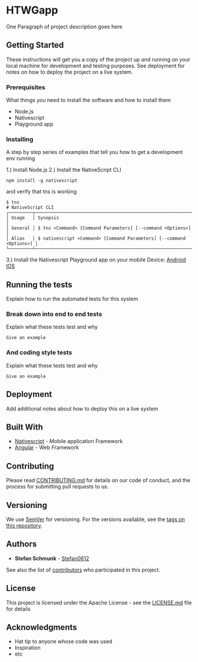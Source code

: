 # HTWGapp

One Paragraph of project description goes here

## Getting Started

These instructions will get you a copy of the project up and running on your local machine for development and testing purposes. See deployment for notes on how to deploy the project on a live system.

### Prerequisites

What things you need to install the software and how to install them
* Node.js
* Nativescript
* Playground app

### Installing

A step by step series of examples that tell you how to get a development env running

1.) Install Node.js
2.) Install the NativeScript CLI

```
npm install -g nativescript
```

and verify that tns is working

```
$ tns
# NativeScript CLI
┌─────────┬─────────────────────────────────────────────────────────────────────┐
│ Usage   │ Synopsis                                                            │
│ General │ $ tns <Command> [Command Parameters] [--command <Options>]          │
│ Alias   │ $ nativescript <Command> [Command Parameters] [--command <Options>] │
└─────────┴─────────────────────────────────────────────────────────────────────┘
```
3.) Install the Nativescript Playground app on your mobile Device:
[Android](https://play.google.com/store/apps/details?id=org.nativescript.play)
[IOS](https://itunes.apple.com/us/app/nativescript-playground/id1263543946?mt=8&ls=1)

## Running the tests

Explain how to run the automated tests for this system

### Break down into end to end tests

Explain what these tests test and why

```
Give an example
```

### And coding style tests

Explain what these tests test and why

```
Give an example
```

## Deployment

Add additional notes about how to deploy this on a live system

## Built With

* [Nativescript](https://www.nativescript.org/) - Mobile application Framework
* [Angular](https://angular.io/) - Web Framework

## Contributing

Please read [CONTRIBUTING.md](https://gist.github.com/PurpleBooth/b24679402957c63ec426) for details on our code of conduct, and the process for submitting pull requests to us.

## Versioning

We use [SemVer](http://semver.org/) for versioning. For the versions available, see the [tags on this repository](https://github.com/your/project/tags). 

## Authors

* **Stefan Schmunk** - [Stefan0612](https://github.com/stefan0612)

See also the list of [contributors](https://github.com/stefan0612/HTWGapp/contributors) who participated in this project.

## License

This project is licensed under the Apache License - see the [LICENSE.md](LICENSE.md) file for details

## Acknowledgments

* Hat tip to anyone whose code was used
* Inspiration
* etc
